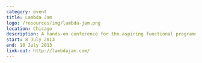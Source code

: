 ```yaml
---
category: event
title: Lambda Jam
logo: /resources/img/lambda-jam.png
location: Chicago
description: A hands-on conference for the aspiring functional programmer
start: 8 July 2013
end: 10 July 2013
link-out: http://lambdajam.com/
---
```


